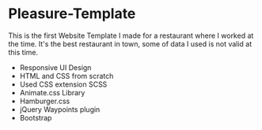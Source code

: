 # Pleasure-Template
This is the first Website Template I made for a restaurant where I worked at the time.
It's the best restaurant in town, some of data I used is not valid at this time.
- Responsive UI Design<br>
- HTML and CSS from scratch<br>
- Used CSS extension SCSS<br>
- Animate.css Library<br>
- Hamburger.css<br>
- jQuery Waypoints plugin<br>
- Bootstrap

